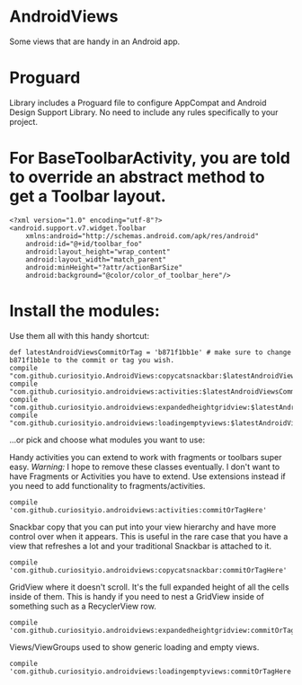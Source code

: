 # AndroidViews
Some views that are handy in an Android app.

# Proguard
Library includes a Proguard file to configure AppCompat and Android Design Support Library. No need to include any rules specifically to your project.

# For BaseToolbarActivity, you are told to override an abstract method to get a Toolbar layout. 

```
<?xml version="1.0" encoding="utf-8"?>
<android.support.v7.widget.Toolbar
    xmlns:android="http://schemas.android.com/apk/res/android"
    android:id="@+id/toolbar_foo"
    android:layout_height="wrap_content"
    android:layout_width="match_parent"
    android:minHeight="?attr/actionBarSize"
    android:background="@color/color_of_toolbar_here"/>
```

# Install the modules:

Use them all with this handy shortcut:

```
def latestAndroidViewsCommitOrTag = 'b871f1bb1e' # make sure to change b871f1bb1e to the commit or tag you wish.
compile "com.github.curiosityio.AndroidViews:copycatsnackbar:$latestAndroidViewsCommitOrTag"
compile "com.github.curiosityio.androidviews:activities:$latestAndroidViewsCommitOrTag"
compile "com.github.curiosityio.androidviews:expandedheightgridview:$latestAndroidViewsCommitOrTag"
compile "com.github.curiosityio.androidviews:loadingemptyviews:$latestAndroidViewsCommitOrTag"
```

...or pick and choose what modules you want to use:

Handy activities you can extend to work with fragments or toolbars super easy.
*Warning:* I hope to remove these classes eventually. I don't want to have Fragments or Activities you have to extend. Use extensions instead if you need to add functionality to fragments/activities.
```
compile 'com.github.curiosityio.androidviews:activities:commitOrTagHere'
```

Snackbar copy that you can put into your view hierarchy and have more control over when it appears. This is useful in the rare case that you have a view that refreshes a lot and your traditional Snackbar is attached to it.
```
compile 'com.github.curiosityio.androidviews:copycatsnackbar:commitOrTagHere'
```

GridView where it doesn't scroll. It's the full expanded height of all the cells inside of them. This is handy if you need to nest a GridView inside of something such as a RecyclerView row.
```
compile 'com.github.curiosityio.androidviews:expandedheightgridview:commitOrTagHere'
```

Views/ViewGroups used to show generic loading and empty views.
```
compile 'com.github.curiosityio.androidviews:loadingemptyviews:commitOrTagHere'
```